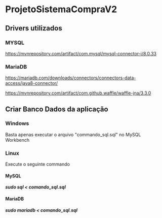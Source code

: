 # ProjetoSistemaCompraV2

## Drivers utilizados

### MYSQL
https://mvnrepository.com/artifact/com.mysql/mysql-connector-j/8.0.33

### MariaDB

https://mariadb.com/downloads/connectors/connectors-data-access/java8-connector/

https://mvnrepository.com/artifact/com.github.waffle/waffle-jna/3.3.0

## Criar Banco Dados da aplicação

### Windows

Basta apenas executar o arquivo "commando_sql.sql" no MySQL Workbench

### Linux

Execute o seguinte commando

#### MySQL

***sudo sql < comando_sql.sql***

#### MariaDB

***sudo mariadb < comando_sql.sql***
